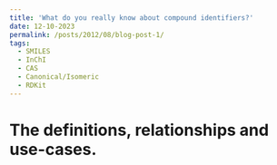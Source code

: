 ```yaml
---
title: 'What do you really know about compound identifiers?'
date: 12-10-2023
permalink: /posts/2012/08/blog-post-1/
tags:
  - SMILES
  - InChI
  - CAS
  - Canonical/Isomeric
  - RDKit
---
```


The definitions, relationships and use-cases. 
======